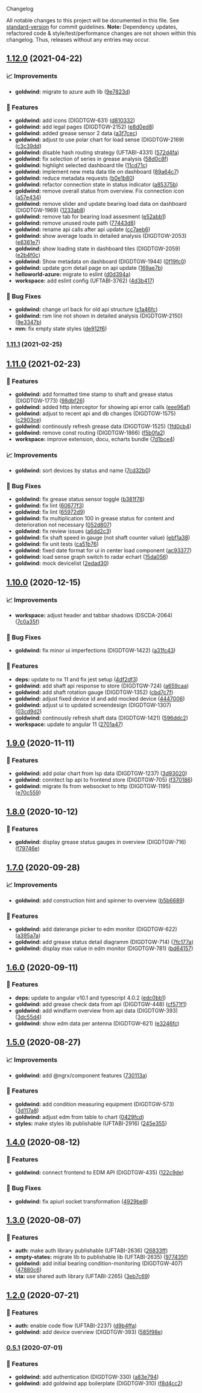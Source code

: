  Changelog

All notable changes to this project will be documented in this file. See [standard-version](https://github.com/conventional-changelog/standard-version) for commit guidelines.
**Note:** Dependency updates, refactored code & style/test/performance changes are not shown within this changelog. Thus, releases without any entries may occur.

## [1.12.0](///compare/goldwind-v1.12.0...goldwind-v1.11.1) (2021-04-22)


### 📈 Improvements

* **goldwind:** migrate to azure auth lib ([9e7823d](///commit/9e7823d74a427d01bad5fab1944a97fda893ba31))


### 🎸 Features

* **goldwind:** add icons (DIGDTGW-631) ([d810332](///commit/d81033234bf8b596fe79b2cb1ba95cf82fbc7adf))
* **goldwind:** add legal pages (DIGDTGW-2152) ([e8d0ed8](///commit/e8d0ed8ee4d370e1e27877e47ca4a8660be72f61))
* **goldwind:** added grease sensor 2 data ([a3f7cec](///commit/a3f7cec36df5045890038d7d1a107f20fc59e1be))
* **goldwind:** adjust to use polar chart for load sense (DIGDTGW-2169) ([c3c39dd](///commit/c3c39dddc425515b8da9905efc3e2448dc0892e3))
* **goldwind:** disable hash routing strategy (UFTABI-4331) ([572d4fa](///commit/572d4fa56ebdb0f0eade7b7703463ece59741e53))
* **goldwind:** fix selection of series in grease analysis ([58d0c8f](///commit/58d0c8f2b5e7a8e05c5355ab79c54315b8d72ebd))
* **goldwind:** highlight selected dashboard tile ([11cd71c](///commit/11cd71c6e643ad028047a8c0fad69dda367f144c))
* **goldwind:** implement new meta data tile on dashboard ([89a64c7](///commit/89a64c72861669ee302dd3cfae789f84b7f29c78))
* **goldwind:** reduce metadata requests ([b0e1b80](///commit/b0e1b80934b3f8d8f6ac7bb2e76688d13a0dec37))
* **goldwind:** refactor connection state in status indicator ([a85375b](///commit/a85375bedd12969ddfd3e831224a9206e849bdca))
* **goldwind:** remove overall status from overview. Fix connection icon ([a57e434](///commit/a57e434b8bf95637a9becff1f50adb65696f6b6d))
* **goldwind:** remove slider and update bearing load data on dashboard (DIGDTGW-1969) ([1233ab8](///commit/1233ab8e76b6ae4a822d660973869c95bc8e2184))
* **goldwind:** remove tab for bearing load assesment ([e52abb1](///commit/e52abb1e2de77ca6b31662e6e969f7cfb93efa9f))
* **goldwind:** remove unused route path ([77443d8](///commit/77443d80a69939de1ccdc61c5b5de38dbe8023f0))
* **goldwind:** rename api calls after api update ([cc7aeb6](///commit/cc7aeb66d685689341e0a9785664e230b767d320))
* **goldwind:** show average loads in detailed analysis (DIGDTGW-2053) ([e8361e7](///commit/e8361e72854655cbb0cd9a008b78d4f4f0e69f82))
* **goldwind:** show loading state in dashboard tiles (DIGDTGW-2059) ([e2b4f0c](///commit/e2b4f0c706fcc88fbbaf524de8e0a4738e87a4d0))
* **goldwind:** Show metadata on dashboard (DIGDTGW-1944) ([0f19fc0](///commit/0f19fc0c7cf1808eb5a02fd1c667e2f7d3b449e7))
* **goldwind:** update gcm detail page on api update ([169ae7b](///commit/169ae7b92abfcdee942a3e004f35ec2623492e90))
* **helloworld-azure:** migrate to eslint ([d0d394a](///commit/d0d394a429cf10eafd34d5052d043000465f7fd9))
* **workspace:** add eslint config (UFTABI-3762) ([4d3b417](///commit/4d3b417a7a01b99d3c211203414c2bc80540a783))


### 🐛 Bug Fixes

* **goldwind:** change url back for old api structure ([c1a46fc](///commit/c1a46fcee08e4b0c8d42761aaf541a9650a16dca))
* **goldwind:** rsm line not shown in detailed analysis (DIGDTGW-2150) ([9e3347b](///commit/9e3347b6d5a0af0a516286908d4331a25240d20a))
* **mm:** fix empty state styles ([de912f6](///commit/de912f6b2a70e7863c94c868fd9191e4fc958d7f))

### [1.11.1](///compare/goldwind-v1.11.1...goldwind-v1.11.0) (2021-02-25)

## [1.11.0](///compare/goldwind-v1.11.0...goldwind-v1.10.0) (2021-02-23)


### 🎸 Features

* **goldwind:** add formatted time stamp to shaft and grease status (DIGDTGW-1773) ([98dbf26](///commit/98dbf26acf5c9bfe6fb1bf2b6d1e437878e0b077))
* **goldwind:** added http interceptor for showing api error calls ([eee96af](///commit/eee96af10ab927d31e7065c3d94b6350e47e2ad9))
* **goldwind:** adjust to recent api and db changes (DIGDTGW-1575) ([c2903ce](///commit/c2903cedc5f1701c7bb3a28da7f4f3e202ac8940))
* **goldwind:** continously refresh grease data (DIGDTGW-1525) ([1fd0cb4](///commit/1fd0cb4160d61e257fad15c019d3f862ee63d16a))
* **goldwind:** remove const routing (DIGDTGW-1866) ([f5b0fa2](///commit/f5b0fa2607f681331714f088cb6727d4dbeca075))
* **workspace:** improve extension, docu, echarts bundle ([7d1bce4](///commit/7d1bce4080a052fe7d88d4ee4e6536f4c25c48da))


### 📈 Improvements

* **goldwind:** sort devices by status and name ([7cd32b0](///commit/7cd32b08cf95f0b8d233f5bfe3a39047e255b17a))


### 🐛 Bug Fixes

* **goldwind:** fix grease status sensor toggle ([b381f78](///commit/b381f78fdb4a0be5ba25e53b90f272c41635d2f9))
* **goldwind:** fix lint ([60677f3](///commit/60677f3cdb322604f342786a786d710414e5915c))
* **goldwind:** fix lint ([65972d9](///commit/65972d96cf56a8e5f172928e0bab551b61085fa2))
* **goldwind:** fix multiplication 100 in grease status for content and deterioration not necessary ([052d807](///commit/052d8078b3a7f3ee4e10ca0d8f0d88359a16c96c))
* **goldwind:** fix review issues ([a6dd2c3](///commit/a6dd2c394e5a524b599de479aeba2fc972dff884))
* **goldwind:** fix shaft speed in gauge (not shaft counter value) ([ebf1a38](///commit/ebf1a38936c8ab2229a2f56161d917ade0a37188))
* **goldwind:** fix unit tests ([ca51b76](///commit/ca51b765002f40af57887b09faf8f4015dfc6e5a))
* **goldwind:** fixed date format for ui in center load component ([ac93377](///commit/ac93377da4c2416a78e04a4c85557e5cd2538159))
* **goldwind:** load sense graph switch to radar echart ([15da056](///commit/15da056339e4787c5926c893474c7fb3cb06419d))
* **goldwind:** mock devicelist ([2edad30](///commit/2edad308f5a14d513d058a96b66bda2d94b56cf5))

## [1.10.0](///compare/goldwind-v1.10.0...goldwind-v1.9.0) (2020-12-15)


### 📈 Improvements

* **workspace:** adjust header and tabbar shadows (DSCDA-2064) ([7c0a35f](///commit/7c0a35f0d93ba631cfe4c8dfa2515964b4f9f621))


### 🐛 Bug Fixes

* **goldwind:** fix minor ui imperfections (DIGDTGW-1422) ([a31fc43](///commit/a31fc43fb8a52319aaaa3f6e41ae8335c2176663))


### 🎸 Features

* **deps:** update to nx 11 and fix jest setup ([4df2df3](///commit/4df2df38f8a3fa29abae9b9f736e7d237344541b))
* **goldwind:** add shaft api response to store (DIGDTGW-724) ([a659caa](///commit/a659caa41a2fee13d3ecfb6a79d70c3878230225))
* **goldwind:** add shaft rotation gauge (DIGDTGW-1352) ([cbd7c7f](///commit/cbd7c7f27f8a21d81f0aa3312b0b9bae797565db))
* **goldwind:** adjust fixed device id and add mocked device ([4447006](///commit/44470068800b4fe08ef0c0d8f2824545f0ab6487))
* **goldwind:** adjust ui to updated screendesign (DIGDTGW-1307) ([03cd9d2](///commit/03cd9d2a9e771b651b3a3dcdafe21c56c8089056))
* **goldwind:** continously refresh shaft data (DIGDTGW-1421) ([596ddc2](///commit/596ddc2f007ccea91a1cf653de53e8b511e1d81b))
* **workspace:** update to angular 11 ([2701a47](///commit/2701a47e42d4740cb0efd5671a1e3e5694d2f347))

## [1.9.0](///compare/v1.11.0...v1.9.0) (2020-11-11)


### 🎸 Features

* **goldwind:** add polar chart from lsp data (DIGDTGW-1237) ([3d93020](///commit/3d9302023c81a33d4a50e07e034b259a75016a73))
* **goldwind:** conntect lsp api to frontend store (DIGDTGW-705) ([f370186](///commit/f37018662803b1ea82126e30eccca81aa36d3861))
* **goldwind:** migrate lls from websocket to http (DIGDTGW-1195) ([e70c559](///commit/e70c5598676f1843b45a64b7c301e8e8c0893a2e))

## [1.8.0](https://gitlab.schaeffler.com/frontend-schaeffler/schaeffler-frontend/compare/v1.7.0...v1.8.0) (2020-10-12)


### 🎸 Features

* **goldwind:** display grease status gauges in overview (DIGDTGW-716) ([f79746e](https://gitlab.schaeffler.com/frontend-schaeffler/schaeffler-frontend/commit/f79746ee11e29b85402528e179d1889b3144bda2))

## [1.7.0](https://gitlab.schaeffler.com/frontend-schaeffler/schaeffler-frontend/compare/v1.6.0...v1.7.0) (2020-09-28)


### 📈 Improvements

* **goldwind:** add construction hint and spinner to overview ([b5b6689](https://gitlab.schaeffler.com/frontend-schaeffler/schaeffler-frontend/commit/b5b66896aeb1edaf1410c50a6bef1c7335f028e0))


### 🎸 Features

* **goldwind:** add daterange picker to edm monitor (DIGDTGW-622) ([a395a7a](https://gitlab.schaeffler.com/frontend-schaeffler/schaeffler-frontend/commit/a395a7a04467f8a9b1033507fb6cd2958844141c))
* **goldwind:** add grease status detail diagramm (DIGDTGW-714) ([7fc177a](https://gitlab.schaeffler.com/frontend-schaeffler/schaeffler-frontend/commit/7fc177a46990d682915e87a8f74496d5960bc5cd))
* **goldwind:** display max value in edm monitor (DIGDTGW-781) ([bd64157](https://gitlab.schaeffler.com/frontend-schaeffler/schaeffler-frontend/commit/bd641577ae1fcfda1ac9723ee5426c201bc7e4c1))

## [1.6.0](https://gitlab.schaeffler.com/frontend-schaeffler/schaeffler-frontend/compare/v1.5.0...v1.6.0) (2020-09-11)


### 🎸 Features

* **deps:** update to angular v10.1 and typescript 4.0.2 ([edc0bb1](https://gitlab.schaeffler.com/frontend-schaeffler/schaeffler-frontend/commit/edc0bb1d32af1b0b585de3f79bc96eaf393c240e))
* **goldwind:** add grease check data from api (DIGDTGW-448) ([cf571f1](https://gitlab.schaeffler.com/frontend-schaeffler/schaeffler-frontend/commit/cf571f1b57c6d8e5a3fe26d58d9599955ff0a544))
* **goldwind:** add windfarm overview from api data (DIGDTGW-393) ([3dc55d4](https://gitlab.schaeffler.com/frontend-schaeffler/schaeffler-frontend/commit/3dc55d41f0e9b214d811438366d634baec92ca60))
* **goldwind:** show edm data per antenna (DIGDTGW-621) ([e3246fc](https://gitlab.schaeffler.com/frontend-schaeffler/schaeffler-frontend/commit/e3246fca42ecb148b8b42e6430834476d8198fb0))

## [1.5.0](https://gitlab.schaeffler.com/frontend-schaeffler/schaeffler-frontend/compare/v1.4.0...v1.5.0) (2020-08-27)


### 📈 Improvements

* **goldwind:** add @ngrx/component features ([730113a](https://gitlab.schaeffler.com/frontend-schaeffler/schaeffler-frontend/commit/730113a736076f56c3c33e905548244671b211cd))


### 🎸 Features

* **goldwind:** add condition measuring equipment (DIGDTGW-573) ([3d117a8](https://gitlab.schaeffler.com/frontend-schaeffler/schaeffler-frontend/commit/3d117a8eb9b84ac3a99369fdac0ccf8a3481f91c))
* **goldwind:** adjust edm from table to chart ([0429fcd](https://gitlab.schaeffler.com/frontend-schaeffler/schaeffler-frontend/commit/0429fcd3bb32230aae85160b167bf0ca9c711bcd))
* **styles:** make styles lib publishable (UFTABI-2916) ([245e355](https://gitlab.schaeffler.com/frontend-schaeffler/schaeffler-frontend/commit/245e355c6de4dafff18bdf03301074adb41669c3))

## [1.4.0](https://gitlab.schaeffler.com/frontend-schaeffler/schaeffler-frontend/compare/v1.3.0...v1.4.0) (2020-08-12)


### 🎸 Features

* **goldwind:** connect frontend to EDM API (DIGDTGW-435) ([122c9de](https://gitlab.schaeffler.com/frontend-schaeffler/schaeffler-frontend/commit/122c9def9a72512d7349465db9d82075b3efd282))


### 🐛 Bug Fixes

* **goldwind:** fix apiurl socket transformation ([4929be8](https://gitlab.schaeffler.com/frontend-schaeffler/schaeffler-frontend/commit/4929be8e1e031e4e58e9ae908953aecb08df01db))

## [1.3.0](https://gitlab.schaeffler.com/frontend-schaeffler/schaeffler-frontend/compare/v1.2.0...v1.3.0) (2020-08-07)


### 🎸 Features

* **auth:** make auth library publishable (UFTABI-2636) ([26833ff](https://gitlab.schaeffler.com/frontend-schaeffler/schaeffler-frontend/commit/26833ffdccd5dc448e99130de7fd240462721e02))
* **empty-states:** migrate lib to publishable lib (UFTABI-2635) ([977435f](https://gitlab.schaeffler.com/frontend-schaeffler/schaeffler-frontend/commit/977435f2481c68dcb842cbe3f3aaa93302e0175d))
* **goldwind:** add initial bearing condition-monitoring (DIGDTGW-407) ([47880c6](https://gitlab.schaeffler.com/frontend-schaeffler/schaeffler-frontend/commit/47880c66bc43a114f5eeedce3b2d67506b198d29))
* **sta:** use shared auth library (UFTABI-2265) ([3eb7c69](https://gitlab.schaeffler.com/frontend-schaeffler/schaeffler-frontend/commit/3eb7c69b3c6aec1b05766205d06f87ce4c821d7a))

## [1.2.0](https://gitlab.schaeffler.com/frontend-schaeffler/schaeffler-frontend/compare/v1.1.0...v1.2.0) (2020-07-21)


### 🎸 Features

* **auth:** enable code flow (UFTABI-2237) ([d9b4ffa](https://gitlab.schaeffler.com/frontend-schaeffler/schaeffler-frontend/commit/d9b4ffa0452b69f4547db98f0698f8f9d8eabd91))
* **goldwind:** add device overview (DIGDTGW-393) ([585f98e](https://gitlab.schaeffler.com/frontend-schaeffler/schaeffler-frontend/commit/585f98ef75a0033080dbc00f0c624a2cb3725c3b))

### [0.5.1](https://gitlab.schaeffler.com/frontend-schaeffler/schaeffler-frontend/compare/v0.5.0...v0.5.1) (2020-07-01)


### 🎸 Features

* **goldwind:** add authentication (DIGDTGW-330) ([a83e794](https://gitlab.schaeffler.com/frontend-schaeffler/schaeffler-frontend/commit/a83e79426f15464d67eb7fb150fa4eb69bdd47ec))
* **goldwind:** add goldwind app boilerplate (DIGDTGW-310) ([f8d4cc2](https://gitlab.schaeffler.com/frontend-schaeffler/schaeffler-frontend/commit/f8d4cc298dc4ed9296ecd26100b16a110355531e))